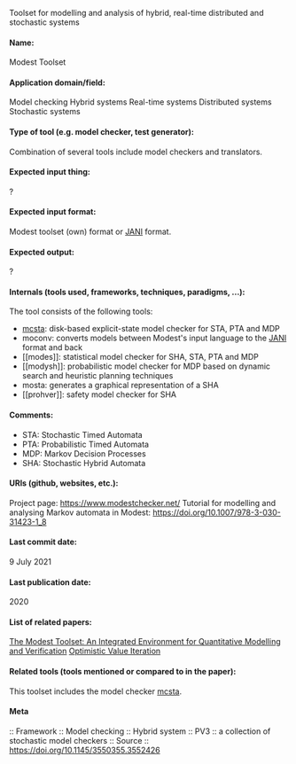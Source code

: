 Toolset for modelling and analysis of hybrid, real-time distributed and stochastic systems

#### Name:
Modest Toolset

#### Application domain/field:
Model checking
Hybrid systems
Real-time systems
Distributed systems
Stochastic systems

#### Type of tool (e.g. model checker, test generator):
Combination of several tools include model checkers and translators.

#### Expected input thing:
?

#### Expected input format:
Modest toolset (own) format or [JANI](../../Formats/JANI.md) format.

#### Expected output:
?

#### Internals (tools used, frameworks, techniques, paradigms, ...):
The tool consists of the following tools:
- [mcsta](../Checkers/mcsta.md): disk-based explicit-state model checker for STA, PTA and MDP
- moconv: converts models between Modest's input language to the [JANI](../../Formats/JANI.md) format and back
- [[modes]]: statistical model checker for SHA, STA, PTA and MDP
- [[modysh]]: probabilistic model checker for MDP based on dynamic search and heuristic planning techniques
- mosta: generates a graphical representation of a SHA
- [[prohver]]: safety model checker for SHA

#### Comments:
- STA: Stochastic Timed Automata
- PTA: Probabilistic Timed Automata
- MDP: Markov Decision Processes
- SHA: Stochastic Hybrid Automata

#### URIs (github, websites, etc.):
Project page: https://www.modestchecker.net/
Tutorial for modelling and analysing Markov automata in Modest: https://doi.org/10.1007/978-3-030-31423-1_8

#### Last commit date:
9 July 2021

#### Last publication date:
2020

#### List of related papers:
[The Modest Toolset: An Integrated Environment for Quantitative Modelling and Verification](https://doi.org/10.1007/978-3-642-54862-8_51)
[Optimistic Value Iteration](https://doi.org/10.1007/978-3-030-53291-8_26)

#### Related tools (tools mentioned or compared to in the paper):
This toolset includes the model checker [mcsta](../Checkers/mcsta.md).

#### Meta
:: Framework
:: Model checking
:: Hybrid system
:: PV3 :: a collection of stochastic model checkers
:: Source :: https://doi.org/10.1145/3550355.3552426
